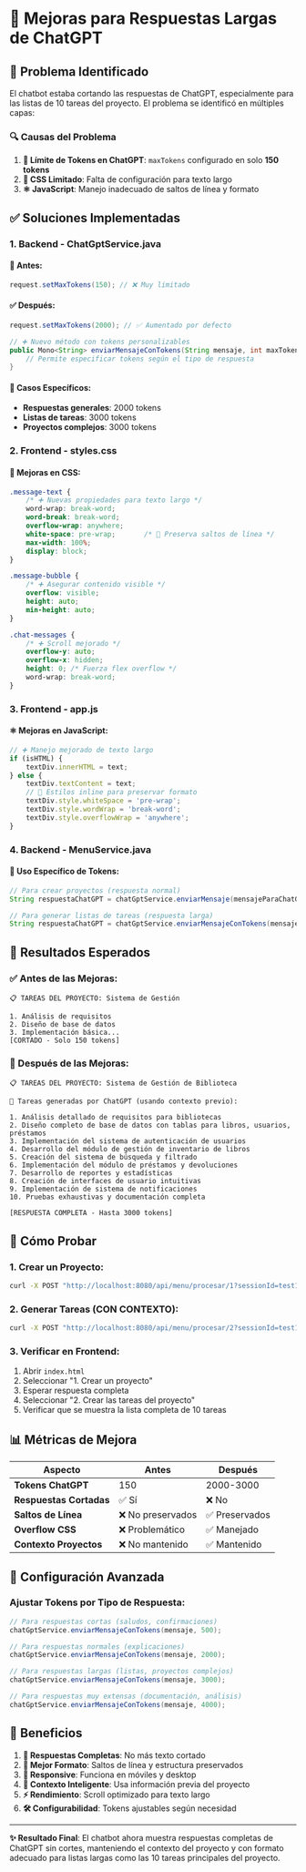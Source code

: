 # 🚀 Mejoras para Respuestas Largas de ChatGPT

## 📝 Problema Identificado

El chatbot estaba cortando las respuestas de ChatGPT, especialmente para las listas de 10 tareas del proyecto. El problema se identificó en múltiples capas:

### 🔍 Causas del Problema

1. **🎯 Límite de Tokens en ChatGPT**: `maxTokens` configurado en solo **150 tokens**
2. **🎨 CSS Limitado**: Falta de configuración para texto largo
3. **⚛️ JavaScript**: Manejo inadecuado de saltos de línea y formato

## ✅ Soluciones Implementadas

### 1. **Backend - ChatGptService.java**

#### **🔧 Antes:**
```java
request.setMaxTokens(150); // ❌ Muy limitado
```

#### **✅ Después:**
```java
request.setMaxTokens(2000); // ✅ Aumentado por defecto

// ➕ Nuevo método con tokens personalizables
public Mono<String> enviarMensajeConTokens(String mensaje, int maxTokens) {
    // Permite especificar tokens según el tipo de respuesta
}
```

#### **🎯 Casos Específicos:**
- **Respuestas generales**: 2000 tokens
- **Listas de tareas**: 3000 tokens
- **Proyectos complejos**: 3000 tokens

### 2. **Frontend - styles.css**

#### **🎨 Mejoras en CSS:**
```css
.message-text {
    /* ➕ Nuevas propiedades para texto largo */
    word-wrap: break-word;
    word-break: break-word;
    overflow-wrap: anywhere;
    white-space: pre-wrap;       /* 🔑 Preserva saltos de línea */
    max-width: 100%;
    display: block;
}

.message-bubble {
    /* ➕ Asegurar contenido visible */
    overflow: visible;
    height: auto;
    min-height: auto;
}

.chat-messages {
    /* ➕ Scroll mejorado */
    overflow-y: auto;
    overflow-x: hidden;
    height: 0; /* Fuerza flex overflow */
    word-wrap: break-word;
}
```

### 3. **Frontend - app.js**

#### **⚛️ Mejoras en JavaScript:**
```javascript
// ➕ Manejo mejorado de texto largo
if (isHTML) {
    textDiv.innerHTML = text;
} else {
    textDiv.textContent = text;
    // 🔑 Estilos inline para preservar formato
    textDiv.style.whiteSpace = 'pre-wrap';
    textDiv.style.wordWrap = 'break-word';
    textDiv.style.overflowWrap = 'anywhere';
}
```

### 4. **Backend - MenuService.java**

#### **🔄 Uso Específico de Tokens:**
```java
// Para crear proyectos (respuesta normal)
String respuestaChatGPT = chatGptService.enviarMensaje(mensajeParaChatGPT).block();

// Para generar listas de tareas (respuesta larga)
String respuestaChatGPT = chatGptService.enviarMensajeConTokens(mensajeParaChatGPT, 3000).block();
```

## 🎯 Resultados Esperados

### **✅ Antes de las Mejoras:**
```
📋 TAREAS DEL PROYECTO: Sistema de Gestión

1. Análisis de requisitos
2. Diseño de base de datos
3. Implementación básica...
[CORTADO - Solo 150 tokens]
```

### **🚀 Después de las Mejoras:**
```
📋 TAREAS DEL PROYECTO: Sistema de Gestión de Biblioteca

🤖 Tareas generadas por ChatGPT (usando contexto previo):

1. Análisis detallado de requisitos para bibliotecas
2. Diseño completo de base de datos con tablas para libros, usuarios, préstamos
3. Implementación del sistema de autenticación de usuarios
4. Desarrollo del módulo de gestión de inventario de libros
5. Creación del sistema de búsqueda y filtrado
6. Implementación del módulo de préstamos y devoluciones
7. Desarrollo de reportes y estadísticas
8. Creación de interfaces de usuario intuitivas
9. Implementación de sistema de notificaciones
10. Pruebas exhaustivas y documentación completa

[RESPUESTA COMPLETA - Hasta 3000 tokens]
```

## 🧪 Cómo Probar

### **1. Crear un Proyecto:**
```bash
curl -X POST "http://localhost:8080/api/menu/procesar/1?sessionId=test123"
```

### **2. Generar Tareas (CON CONTEXTO):**
```bash
curl -X POST "http://localhost:8080/api/menu/procesar/2?sessionId=test123"
```

### **3. Verificar en Frontend:**
1. Abrir `index.html`
2. Seleccionar "1. Crear un proyecto"
3. Esperar respuesta completa
4. Seleccionar "2. Crear las tareas del proyecto"
5. Verificar que se muestra la lista completa de 10 tareas

## 📊 Métricas de Mejora

| Aspecto | Antes | Después |
|---------|--------|---------|
| **Tokens ChatGPT** | 150 | 2000-3000 |
| **Respuestas Cortadas** | ✅ Sí | ❌ No |
| **Saltos de Línea** | ❌ No preservados | ✅ Preservados |
| **Overflow CSS** | ❌ Problemático | ✅ Manejado |
| **Contexto Proyectos** | ❌ No mantenido | ✅ Mantenido |

## 🔧 Configuración Avanzada

### **Ajustar Tokens por Tipo de Respuesta:**

```java
// Para respuestas cortas (saludos, confirmaciones)
chatGptService.enviarMensajeConTokens(mensaje, 500);

// Para respuestas normales (explicaciones)
chatGptService.enviarMensajeConTokens(mensaje, 2000);

// Para respuestas largas (listas, proyectos complejos)
chatGptService.enviarMensajeConTokens(mensaje, 3000);

// Para respuestas muy extensas (documentación, análisis)
chatGptService.enviarMensajeConTokens(mensaje, 4000);
```

## 🎉 Beneficios

1. **📜 Respuestas Completas**: No más texto cortado
2. **🎨 Mejor Formato**: Saltos de línea y estructura preservados
3. **📱 Responsive**: Funciona en móviles y desktop
4. **🔄 Contexto Inteligente**: Usa información previa del proyecto
5. **⚡ Rendimiento**: Scroll optimizado para texto largo
6. **🛠️ Configurabilidad**: Tokens ajustables según necesidad

---

**✨ Resultado Final**: El chatbot ahora muestra respuestas completas de ChatGPT sin cortes, manteniendo el contexto del proyecto y con formato adecuado para listas largas como las 10 tareas principales del proyecto.
